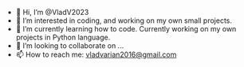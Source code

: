 - 👋 Hi, I’m @VladV2023
- 👀 I’m interested in coding, and working on my own small projects.
- 🌱 I’m currently learning how to code. Currently working on my own projects in Python language.
- 💞️ I’m looking to collaborate on ...
- 📫 How to reach me: vladvarian2016@gmail.com

<!---
VladV2023/VladV2023 is a ✨ special ✨ repository because its `README.md` (this file) appears on your GitHub profile.
You can click the Preview link to take a look at your changes.
--->
